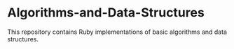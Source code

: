 # Algorithms-and-Data-Structures
This repository contains Ruby implementations of basic algorithms and data structures.
